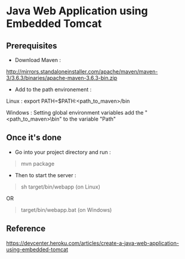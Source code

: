 # Java Web Application using Embedded Tomcat

## Prerequisites

* Download Maven : 

http://mirrors.standaloneinstaller.com/apache/maven/maven-3/3.6.3/binaries/apache-maven-3.6.3-bin.zip

* Add to the path environement :

Linux : export PATH=$PATH:<path_to_maven>/bin

Windows : Setting global environment variables add the "<path_to_maven>\bin" to the variable "Path"

## Once it's done

* Go into your project directory and run :

> mvn package

* Then to start the server :

> sh target/bin/webapp (on Linux)

OR 

> target/bin/webapp.bat (on Windows)

## Reference
https://devcenter.heroku.com/articles/create-a-java-web-application-using-embedded-tomcat
